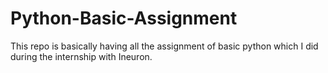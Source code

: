 # Python-Basic-Assignment
This repo is basically having all the assignment of basic python which I did during the internship with Ineuron. 
